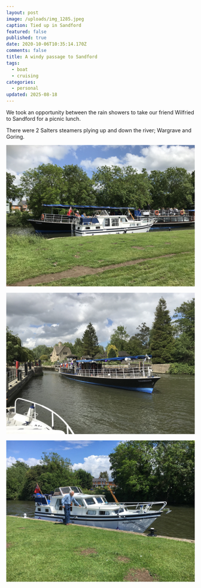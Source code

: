 ```yaml
---
layout: post
image: /uploads/img_1285.jpeg
caption: Tied up in Sandford
featured: false
published: true
date: 2020-10-06T10:35:14.170Z
comments: false
title: A windy passage to Sandford
tags:
  - boat
  - cruising
categories:
  - personal
updated: 2025-08-18
---
```

We took an opportunity between the rain showers to take our friend Wilfried to Sandford for a picnic lunch.

There were 2 Salters steamers plying up and down the river; Wargrave and Goring.

![Salters steamer 'Goring' passing by](/uploads/img_1289.jpeg "Salters steamer 'Goring' passing by")

![Salters steamer 'Wargrave leaving Iffley Lock' passing by](/uploads/img_1292.jpeg "Salters steamer 'Wargrave leaving Iffley Lock' passing by")

![I seem to be listing to port](/uploads/img_2344.jpg "I seem to be listing to port")